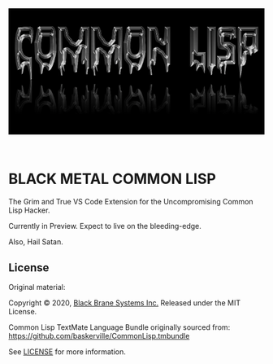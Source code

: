 <div style="text-align:center;vertical-align:middle;background-color:black;">
<img src="bmcl_logo.png">
</div>

&nbsp;

# BLACK METAL COMMON LISP

The Grim and True VS Code Extension for the Uncompromising Common Lisp Hacker.

Currently in Preview. Expect to live on the bleeding-edge.

Also, Hail Satan.

## License

Original material:

Copyright &copy; 2020, [Black Brane Systems Inc.][blbr] Released under the MIT
License.

Common Lisp TextMate Language Bundle originally sourced from:
https://github.com/baskerville/CommonLisp.tmbundle

See [LICENSE](LICENSE) for more information.

[blbr]: https://blackbrane.com/
